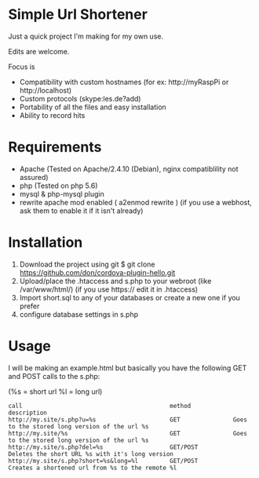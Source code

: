 # Simple Url Shortener
Just a quick project I'm making for my own use.

Edits are welcome.

Focus is 
- Compatibility with custom hostnames (for ex: http://myRaspPi or http://localhost)
- Custom protocols (skype:les.de?add)
- Portability of all the files and easy installation
- Ability to record hits

# Requirements
- Apache (Tested on Apache/2.4.10 (Debian), nginx compatiblility not assured)
- php (Tested on php 5.6)
- mysql & php-mysql plugin
- rewrite apache mod enabled ( a2enmod rewrite ) (if you use a webhost, ask them to enable it if it isn't already)

# Installation

1. Download the project using git
    $ git clone https://github.com/don/cordova-plugin-hello.git
2. Upload/place the .htaccess and s.php to your webroot (like /var/www/html/) (if you use https:// edit it in .htaccess)
3. Import short.sql to any of your databases or create a new one if you prefer
4. configure database settings in s.php

# Usage

I will be making an example.html but basically you have the following GET and POST calls to the s.php:

(%s = short url   %l = long url)

```
call                                          method            description
http://my.site/s.php?u=%s                     GET               Goes to the stored long version of the url %s   
http://my.site/%s                             GET               Goes to the stored long version of the url %s   
http://my.site/s.php?del=%s                   GET/POST          Deletes the short URL %s with it's long version   
http://my.site/s.php?short=%s&long=%l         GET/POST          Creates a shortened url from %s to the remote %l
```
